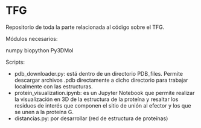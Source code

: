 # TFG
Repositorio de toda la parte relacionada al código sobre el TFG.

Módulos necesarios:

numpy
biopython
Py3DMol

Scripts:
- pdb_downloader.py: está dentro de un directorio PDB_files. Permite descargar archivos .pdb directamente a dicho directorio para trabajar localmente con las estructuras.
- protein_visualization.ipynb: es un Jupyter Notebook que permite realizar la visualización en 3D de la estructura de la proteína y resaltar los residuos de interés que componen el sitio de unión al efector y los que se unen a la proteína G.
- distancias.py: por desarrollar (red de estructura de proteínas)
